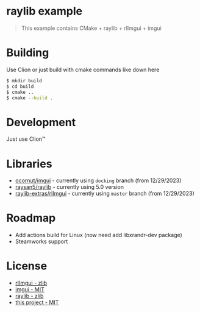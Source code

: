 # raylib example

> This example contains CMake + raylib + rlImgui + imgui

# Building
Use Clion or just build with cmake commands like down here
```bash
$ mkdir build
$ cd build
$ cmake ..
$ cmake --build .
```

# Development
Just use Clion™️

# Libraries
- [ocornut/imgui](https://github.com/ocornut/imgui) - currently using `docking` branch (from 12/29/2023)
- [raysan5/raylib](https://github.com/raysan5/raylib) - currently using 5.0 version
- [raylib-extras/rlImgui](https://github.com/raylib-extras/rlImgui) - currently using `master` branch (from 12/29/2023)

# Roadmap
- Add actions build for Linux (now need add libxrandr-dev package)
- Steamworks support

# License
- [rlImgui - zlib](https://raw.githubusercontent.com/raylib-extras/rlImGui/main/LICENSE)
- [imgui - MIT](https://raw.githubusercontent.com/ocornut/imgui/master/LICENSE.txt)
- [raylib - zlib](https://raw.githubusercontent.com/raysan5/raylib/master/LICENSE)
- [this project - MIT](https://raw.githubusercontent.com/nosqd/raylib-example/master/LICENSE)